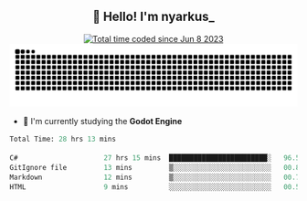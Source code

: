 <h2 align="center">👋 Hello! I'm nyarkus_</h2>
<p align="center">
  <a href="https://wakatime.com/@8f9aa332-6725-4e00-a5d9-b2317a4b74a6">
    <img src="https://wakatime.com/badge/user/8f9aa332-6725-4e00-a5d9-b2317a4b74a6.svg" alt="Total time coded since Jun 8 2023" />
  </a>
  <br>
  <img src = "https://github.com/nyarkus/nyarkus/blob/output/github-snake-dark.svg">
</p>

<!--- - 🔭 I’m currently working at [Eternal Beta](https://github.com/Kacianoki/Eternal-Beta) -->
<!--- 💬 Ask me about **nothing :<**-->
- 🌱 I'm currently studying the **Godot Engine**

<!--START_SECTION:waka-->

```fs
Total Time: 28 hrs 13 mins

C#                     27 hrs 15 mins  ████████████████████████░   96.52 %
GitIgnore file         13 mins         ▒░░░░░░░░░░░░░░░░░░░░░░░░   00.80 %
Markdown               12 mins         ▒░░░░░░░░░░░░░░░░░░░░░░░░   00.75 %
HTML                   9 mins          ░░░░░░░░░░░░░░░░░░░░░░░░░   00.53 %
```

<!--END_SECTION:waka-->

